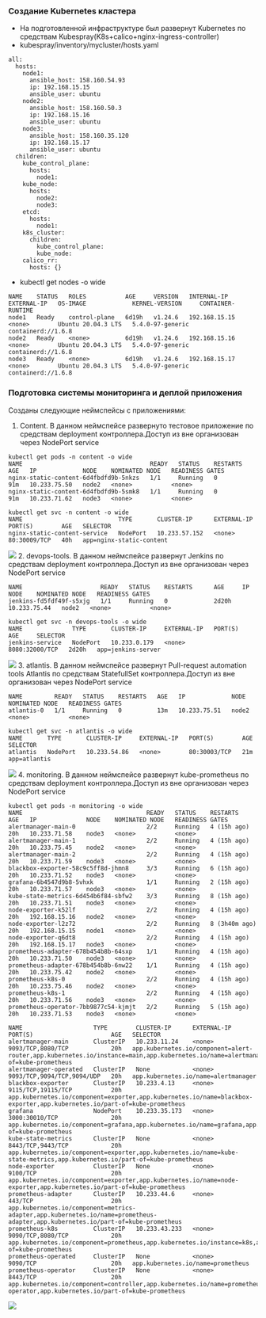 ### Создание Kubernetes кластера
 - На подготовленной инфраструктуре был развернут Kubernetes по средствам Kubespray(K8s+calico+nginx-ingress-controller)
 - kubespray/inventory/mycluster/hosts.yaml
```
all:
  hosts:
    node1:
      ansible_host: 158.160.54.93
      ip: 192.168.15.15
      ansible_user: ubuntu
    node2:
      ansible_host: 158.160.50.3
      ip: 192.168.15.16
      ansible_user: ubuntu
    node3:
      ansible_host: 158.160.35.120
      ip: 192.168.15.17
      ansible_user: ubuntu
  children:
    kube_control_plane:
      hosts:
        node1:
    kube_node:
      hosts:
        node2:
        node3:       
    etcd:
      hosts:
        node1:
    k8s_cluster:
      children:
        kube_control_plane:
        kube_node:
    calico_rr:
      hosts: {}
 ```
  - kubectl get nodes -o wide
 ```
NAME    STATUS   ROLES           AGE     VERSION   INTERNAL-IP     EXTERNAL-IP   OS-IMAGE             KERNEL-VERSION     CONTAINER-RUNTIME
node1   Ready    control-plane   6d19h   v1.24.6   192.168.15.15   <none>        Ubuntu 20.04.3 LTS   5.4.0-97-generic   containerd://1.6.8
node2   Ready    <none>          6d19h   v1.24.6   192.168.15.16   <none>        Ubuntu 20.04.3 LTS   5.4.0-97-generic   containerd://1.6.8
node3   Ready    <none>          6d19h   v1.24.6   192.168.15.17   <none>        Ubuntu 20.04.3 LTS   5.4.0-97-generic   containerd://1.6.8
```
### Подготовка cистемы мониторинга и деплой приложения
Созданы следующие неймспейсы с приложениями:
1. Content. В данном неймспейсе развернуто тестовое приложение по средствам deployment контроллера.Доступ из вне организован через NodePort service
```
kubectl get pods -n content -o wide
NAME                                    READY   STATUS    RESTARTS   AGE   IP             NODE    NOMINATED NODE   READINESS GATES
nginx-static-content-6d4fbdfd9b-5nkzs   1/1     Running   0          91m   10.233.75.50   node2   <none>           <none>
nginx-static-content-6d4fbdfd9b-5smk8   1/1     Running   0          91m   10.233.71.62   node3   <none>           <none>
```
```
kubectl get svc -n content -o wide
NAME                           TYPE       CLUSTER-IP      EXTERNAL-IP   PORT(S)        AGE   SELECTOR
nginx-static-content-service   NodePort   10.233.57.152   <none>        80:30009/TCP   40h   app=nginx-static-content
```
![](https://github.com/vk1391/devops-netology/blob/5bc467b77417bcf2c47ea940c4af84ccd62834d0/content.jpg)
2. devops-tools. В данном неймспейсе развернут Jenkins по средствам deployment контроллера.Доступ из вне организован через NodePort service
```
NAME                      READY   STATUS    RESTARTS      AGE     IP             NODE    NOMINATED NODE   READINESS GATES
jenkins-fd5fdf49f-s5xjg   1/1     Running   0             2d20h   10.233.75.44   node2   <none>           <none>
```
```
kubectl get svc -n devops-tools -o wide
NAME              TYPE       CLUSTER-IP     EXTERNAL-IP   PORT(S)          AGE     SELECTOR
jenkins-service   NodePort   10.233.0.179   <none>        8080:32000/TCP   2d20h   app=jenkins-server
```
![](https://github.com/vk1391/devops-netology/blob/5bc467b77417bcf2c47ea940c4af84ccd62834d0/k8s_jenkins.jpg)
3. atlantis. В данном неймспейсе развернут Pull-request automation tools Atlantis по средствам StatefullSet контроллера.Доступ из вне организован через NodePort service
```
NAME         READY   STATUS    RESTARTS   AGE   IP             NODE    NOMINATED NODE   READINESS GATES
atlantis-0   1/1     Running   0          13m   10.233.75.51   node2   <none>           <none>
```
```
kubectl get svc -n atlantis -o wide
NAME       TYPE       CLUSTER-IP     EXTERNAL-IP   PORT(S)        AGE   SELECTOR
atlantis   NodePort   10.233.54.86   <none>        80:30003/TCP   21m   app=atlantis
```
![](https://github.com/vk1391/devops-netology/blob/5bc467b77417bcf2c47ea940c4af84ccd62834d0/k8s_atlantis.jpg)
4. monitoring.  В данном неймспейсе развернут kube-prometheus по средствам deployment контроллера.Доступ из вне организован через NodePort service
```
kubectl get pods -n monitoring -o wide
NAME                                   READY   STATUS    RESTARTS        AGE   IP              NODE    NOMINATED NODE   READINESS GATES
alertmanager-main-0                    2/2     Running   4 (15h ago)     20h   10.233.71.58    node3   <none>           <none>
alertmanager-main-1                    2/2     Running   4 (15h ago)     20h   10.233.75.45    node2   <none>           <none>
alertmanager-main-2                    2/2     Running   4 (15h ago)     20h   10.233.71.59    node3   <none>           <none>
blackbox-exporter-58c9c5ff8d-jhmn8     3/3     Running   6 (15h ago)     20h   10.233.71.52    node3   <none>           <none>
grafana-6b4547d9b8-5vhxk               1/1     Running   2 (15h ago)     20h   10.233.71.57    node3   <none>           <none>
kube-state-metrics-6d454b6f84-sbfw2    3/3     Running   8 (15h ago)     20h   10.233.71.51    node3   <none>           <none>
node-exporter-k52lf                    2/2     Running   4 (15h ago)     20h   192.168.15.16   node2   <none>           <none>
node-exporter-l2z72                    2/2     Running   8 (3h40m ago)   20h   192.168.15.15   node1   <none>           <none>
node-exporter-q6dt8                    2/2     Running   4 (15h ago)     20h   192.168.15.17   node3   <none>           <none>
prometheus-adapter-678b454b8b-64sxp    1/1     Running   4 (15h ago)     20h   10.233.71.50    node3   <none>           <none>
prometheus-adapter-678b454b8b-6nw22    1/1     Running   4 (15h ago)     20h   10.233.75.42    node2   <none>           <none>
prometheus-k8s-0                       2/2     Running   4 (15h ago)     20h   10.233.75.46    node2   <none>           <none>
prometheus-k8s-1                       2/2     Running   4 (15h ago)     20h   10.233.71.56    node3   <none>           <none>
prometheus-operator-7bb9877c54-kjmjt   2/2     Running   5 (15h ago)     20h   10.233.71.53    node3   <none>           <none>
```
```
NAME                    TYPE        CLUSTER-IP      EXTERNAL-IP   PORT(S)                      AGE   SELECTOR
alertmanager-main       ClusterIP   10.233.11.24    <none>        9093/TCP,8080/TCP            20h   app.kubernetes.io/component=alert-router,app.kubernetes.io/instance=main,app.kubernetes.io/name=alertmanager,app.kubernetes.io/part-of=kube-prometheus
alertmanager-operated   ClusterIP   None            <none>        9093/TCP,9094/TCP,9094/UDP   20h   app.kubernetes.io/name=alertmanager
blackbox-exporter       ClusterIP   10.233.4.13     <none>        9115/TCP,19115/TCP           20h   app.kubernetes.io/component=exporter,app.kubernetes.io/name=blackbox-exporter,app.kubernetes.io/part-of=kube-prometheus
grafana                 NodePort    10.233.35.173   <none>        3000:30010/TCP               20h   app.kubernetes.io/component=grafana,app.kubernetes.io/name=grafana,app.kubernetes.io/part-of=kube-prometheus
kube-state-metrics      ClusterIP   None            <none>        8443/TCP,9443/TCP            20h   app.kubernetes.io/component=exporter,app.kubernetes.io/name=kube-state-metrics,app.kubernetes.io/part-of=kube-prometheus
node-exporter           ClusterIP   None            <none>        9100/TCP                     20h   app.kubernetes.io/component=exporter,app.kubernetes.io/name=node-exporter,app.kubernetes.io/part-of=kube-prometheus
prometheus-adapter      ClusterIP   10.233.44.6     <none>        443/TCP                      20h   app.kubernetes.io/component=metrics-adapter,app.kubernetes.io/name=prometheus-adapter,app.kubernetes.io/part-of=kube-prometheus
prometheus-k8s          ClusterIP   10.233.43.233   <none>        9090/TCP,8080/TCP            20h   app.kubernetes.io/component=prometheus,app.kubernetes.io/instance=k8s,app.kubernetes.io/name=prometheus,app.kubernetes.io/part-of=kube-prometheus
prometheus-operated     ClusterIP   None            <none>        9090/TCP                     20h   app.kubernetes.io/name=prometheus
prometheus-operator     ClusterIP   None            <none>        8443/TCP                     20h   app.kubernetes.io/component=controller,app.kubernetes.io/name=prometheus-operator,app.kubernetes.io/part-of=kube-prometheus
```
![](https://github.com/vk1391/devops-netology/blob/5bc467b77417bcf2c47ea940c4af84ccd62834d0/k8s_grafana.jpg)
